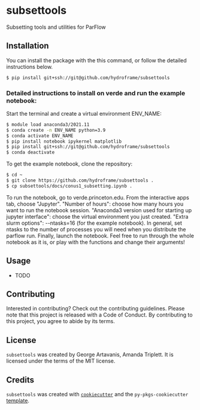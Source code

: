 # subsettools

Subsetting tools and utilities for ParFlow

## Installation

You can install the package with the this command, or follow the detailed instructions below.

```bash
$ pip install git+ssh://git@github.com/hydroframe/subsettools
```

### Detailed instructions to install on verde and run the example notebook:

Start the terminal and create a virtual environment ENV_NAME:

```bash
$ module load anaconda3/2021.11
$ conda create -n ENV_NAME python=3.9
$ conda activate ENV_NAME
$ pip install notebook ipykernel matplotlib
$ pip install git+ssh://git@github.com/hydroframe/subsettools
$ conda deactivate
```

To get the example notebook, clone the repository:

```bash
$ cd ~
$ git clone https://github.com/hydroframe/subsettools .
$ cp subsettools/docs/conus1_subsetting.ipynb .
```

To run the notebook, go to verde.princeton.edu.
From the interactive apps tab, choose "Jupyter".
"Number of hours": choose how many hours you want to run the notebook session.
"Anaconda3 version used for starting up jupyter interface": choose the virtual environment you just created.
"Extra slurm options": --ntasks=16 (for the example notebook). In general, set ntasks to the number of processes you will need when you distribute the parflow run.
Finally, launch the notebook. Feel free to run through the whole notebook as it is, or play with the functions and change their arguments!


## Usage

- TODO

## Contributing

Interested in contributing? Check out the contributing guidelines. Please note that this project is released with a Code of Conduct. By contributing to this project, you agree to abide by its terms.

## License

`subsettools` was created by George Artavanis, Amanda Triplett. It is licensed under the terms of the MIT license.

## Credits

`subsettools` was created with [`cookiecutter`](https://cookiecutter.readthedocs.io/en/latest/) and the `py-pkgs-cookiecutter` [template](https://github.com/py-pkgs/py-pkgs-cookiecutter).
